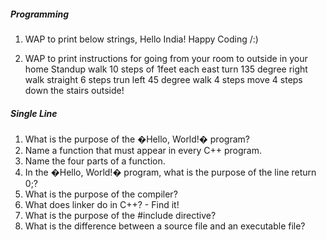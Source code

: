 ##### Programming
1. WAP to print below strings, 
Hello India!
Happy Coding /\:)

2. WAP to print instructions for going from your room to outside in your home
	Standup
	walk 10 steps of 1feet each  east
	turn 135 degree right
	walk straight 6 steps
	trun left 45 degree
	walk 4 steps
	move 4 steps down the stairs
	outside!

##### Single Line
1. What is the purpose of the �Hello, World!� program?
2. Name a function that must appear in every C++ program.
3. Name the four parts of a function.
4. In the �Hello, World!� program, what is the purpose of the line return 0;? 
5. What is the purpose of the compiler?
6. What does linker do in C++? - Find it!
7. What is the purpose of the #include directive?
8. What is the difference between a source file and an executable file?
